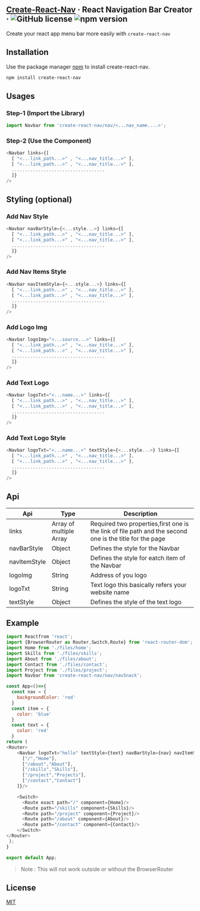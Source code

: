 ## [Create-React-Nav]((create-react-nav)) &middot; React Navigation Bar Creator &middot; ![GitHub license](https://img.shields.io/badge/license-MIT-blue.svg) ![npm version](https://img.shields.io/npm/v/create-react-nav)

Create your react app menu bar more easily with ```create-react-nav```

## Installation

Use the package manager [npm](https://www.npmjs.com/) to install create-react-nav.

```bash
npm install create-react-nav
```

## Usages

### Step-1 (Import the Library)

```javascript
import Navbar from 'create-react-nav/nav/<...nav_name....>';
```
### Step-2 (Use the Component)

```javascript
<Navbar links={[
  [ "<...link_path...>" , "<...nav_title...>" ],
  [ "<...link_path...>" , "<...nav_title...>" ],
  ...................................
  ]}
/>
```
## Styling (optional)

### Add Nav Style

```javascript
<Navbar navBarStyle={<...style...>} links={[
  [ "<...link_path...>" , "<...nav_title...>" ],
  [ "<...link_path...>" , "<...nav_title...>" ],
  ...................................
  ]}
/>
```
### Add Nav Items Style

```javascript
<Navbar navItemStyle={<...style...>} links={[
  [ "<...link_path...>" , "<...nav_title...>" ],
  [ "<...link_path...>" , "<...nav_title...>" ],
  ...................................
  ]}
/>
```
### Add Logo Img

```javascript
<Navbar logoImg="<...source...>" links={[
  [ "<...link_path...>" , "<...nav_title...>" ],
  [ "<...link_path...>" , "<...nav_title...>" ],
  ...................................
  ]}
/>
```
### Add Text Logo

```javascript
<Navbar logoTxt="<...name...>" links={[
  [ "<...link_path...>" , "<...nav_title...>" ],
  [ "<...link_path...>" , "<...nav_title...>" ],
  ...................................
  ]}
/>
```
### Add Text Logo Style

```javascript
<Navbar logoTxt="<...name...>" textStyle={<...style...>} links={[
  [ "<...link_path...>" , "<...nav_title...>" ],
  [ "<...link_path...>" , "<...nav_title...>" ],
  ...................................
  ]}
/>
```
## Api

| Api | Type | Description |
|-------|-----------| ---------------------|
| links | Array of multiple Array | Required two properties,first one is the link of file path and the second one is the title for the page  |
| navBarStyle | Object | Defines the style for the Navbar |
| navItemStyle | Object | Defines the style for eatch item of the Navbar |
| logoImg | String | Address of you logo |
| logoTxt | String | Text logo this basically refers your website name |
| textStyle | Object | Defines the style of the text logo |

## Example

```javascript
import Reactfrom 'react';
import {BrowserRouter as Router,Switch,Route} from 'react-router-dom';
import Home from './files/home';
import Skills from './files/skills';
import About from './files/about';
import Contact from './files/contact';
import Project from './files/project';
import Navbar from 'create-react-nav/nav/navSnack';

const App=()=>{
  const nav = {
    backgroundColor: 'red'
  }
  const item = {
    color: 'blue'
  }
  const text = {
    color: 'red'
  }
return (
<Router>
    <Navbar logoTxt="hello" textStyle={text} navBarStyle={nav} navItemStyle={item} links={[
      ["/","Home"],
      ["/about","About"],
      ["/skills","Skills"],
      ["/project","Projects"],
      ["/contact","Contact"]
    ]}/>

    <Switch>
      <Route exact path="/" component={Home}/>
      <Route path="/skills" component={Skills}/>
      <Route path="/project" component={Project}/>
      <Route path="/about" component={About}/>
      <Route path="/contact" component={Contact}/>
    </Switch>
</Router>
 );
}

export default App;

```
>Note : This will not work outside or without the BrowserRouter

## License
[MIT](https://choosealicense.com/licenses/mit/)